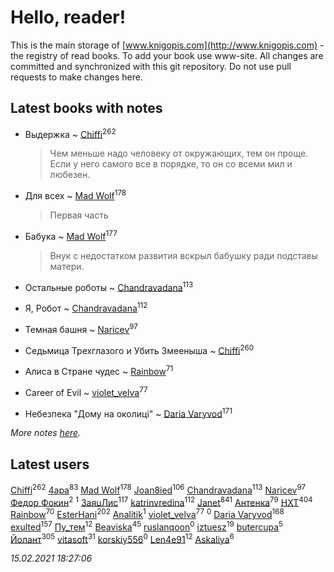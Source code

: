 # Hello, reader!
This is the main storage of [www.knigopis.com](http://www.knigopis.com) - the registry of read books.
To add your book use www-site. All changes are committed and synchronized with this git repository.
Do not use pull requests to make changes here.


## Latest books with notes
* Выдержка ~ [Chiffi](users/105/105831994080785626680-google)<sup>262</sup>
    > Чем меньше надо человеку от окружающих, тем он проще. Если у него самого все в порядке, то он со всеми мил и любезен.

* Для всех ~ [Mad Wolf](users/947/94738840-vkontakte)<sup>178</sup>
    > Первая часть

* Бабука ~ [Mad Wolf](users/947/94738840-vkontakte)<sup>177</sup>
    > Внук с недостатком развития вскрыл бабушку ради подставы матери.

* Остальные роботы ~ [Chandravadana](users/105/105866022348292919948-google)<sup>113</sup>

* Я, Робот ~ [Chandravadana](users/105/105866022348292919948-google)<sup>112</sup>

* Темная башня ~ [Naricev](users/107/107090515204537133928-google)<sup>97</sup>

* Седьмица Трехглазого и Убить Змееныша ~ [Chiffi](users/105/105831994080785626680-google)<sup>260</sup>

* Алиса в Стране чудес ~ [Rainbow](users/109/109787328219839805802-google)<sup>71</sup>

* Career of Evil ~ [violet_velva](users/116/116961712580551399099-google)<sup>77</sup>

* Небезпека "Дому на околиці" ~ [Daria Varyvod](users/829/829893410524253-facebook)<sup>171</sup>


_More notes [here](latest_books_with_notes.md)._


## Latest users
[Chiffi](users/105/105831994080785626680-google)<sup>262</sup> 
[4apa](users/117/117392596378069249667-google)<sup>83</sup> 
[Mad Wolf](users/947/94738840-vkontakte)<sup>178</sup> 
[Joan8ied](users/240/2401650-vkontakte)<sup>106</sup> 
[Chandravadana](users/105/105866022348292919948-google)<sup>113</sup> 
[Naricev](users/107/107090515204537133928-google)<sup>97</sup> 
[Федор Фокин](users/156/156773887861822636-mailru)<sup>2</sup> 
[](users/186/186567618-vkontakte)<sup>1</sup> 
[ЗаяцЛис](users/112/112388384595246311466-google)<sup>117</sup> 
[katrinvredina](users/233/2336755-vkontakte)<sup>112</sup> 
[Janet](users/108/108113656204404967440-google)<sup>841</sup> 
[Антенка](users/118/118158645037334943900-google)<sup>79</sup> 
[HXT](users/100/100002563462782-facebook)<sup>404</sup> 
[Rainbow](users/109/109787328219839805802-google)<sup>70</sup> 
[EsterHani](users/305/30558181-vkontakte)<sup>202</sup> 
[Analitik](users/113/113800812165461458876-google)<sup>1</sup> 
[violet_velva](users/116/116961712580551399099-google)<sup>77</sup> 
[](users/114/114865563932927404098-google)<sup>0</sup> 
[Daria Varyvod](users/829/829893410524253-facebook)<sup>168</sup> 
[exulted](users/100/100599204551896265722-google)<sup>157</sup> 
[Пу_тем](users/344/3448154788585127-facebook)<sup>12</sup> 
[Beaviska](users/102/10202544960024508-facebook)<sup>45</sup> 
[ruslanqoon](users/104/104889302-vkontakte)<sup>0</sup> 
[iztuesz](users/100/100877468102766148730-google)<sup>19</sup> 
[butercupa](users/193/193697993-vkontakte)<sup>5</sup> 
[Йолант](users/104/104690883692185089260-google)<sup>305</sup> 
[vitasoft](users/474/47446642-vkontakte)<sup>31</sup> 
[korskiy556](users/500/500590279-yandex)<sup>0</sup> 
[Len4e91](users/254/254448176-yandex)<sup>12</sup> 
[Askaliya](users/326/326783541-vkontakte)<sup>6</sup> 


_15.02.2021 18:27:06_
